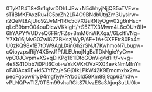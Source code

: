 0TyK1R4T8+Sn1qtvrDDhLJEw+N54hhyjNjjQ35aTVEw=
sTiIBMKFAxzRu+IC5prZh2LR4C9BNdbUtgZm3Uysirw=
r2QeMt8AjUIo92JvMH1R/c5d7XGsRNtyOgw02g6nHsc=
qLcB9bmO04ouDicwVKkIgH/+S5ZTX3Mwm4L6cOU+8II=
6hYAPYfVUDveQ6FRr/FZs+8mM6nWKXga//6LcItlVNg=
Y7Xb16jMvG0ZwlGZ2BHszjWyP/6E+1A+GXFFtr80Ex4=
U0zKQ98xfB7tOW9AgLlXinGh2rSNJt7KwhmoN7Lbupw=
cQioyzpslRijY4X5wJ1PfJLEUnojNgBaTDkNgieYyCw=
vpC0JCvpm+XS+qDiKPg161lDtoGOnVig4d1ilt/+v+g=
4eSS41Obb7i0PtI6Cot+wYsKVKrOVzRX04evkNmMfnY=
oFJ0Aca9E+kl53YfZz/eSGj0IkLPkW42K9Emcmxbx2w=
peoFgoow61y94mgfjyjVRYbd6ld59Km89j9qp63/n3w=
vPLNQPwTlZ/0TEm99vhaRGitS7UvzESa3Ajuq8uLU0k=
